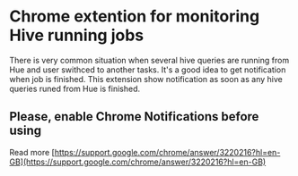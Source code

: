 Chrome extention for monitoring Hive running jobs
==========================================

There is very common situation when several hive queries are running from Hue and user swithced to another tasks. It's a good idea to get notification when job is finished.
This extension show notification as soon as any hive queries runed from Hue is finished.


Please, enable Chrome Notifications before using
-----------------------------
Read more [https://support.google.com/chrome/answer/3220216?hl=en-GB](https://support.google.com/chrome/answer/3220216?hl=en-GB)
